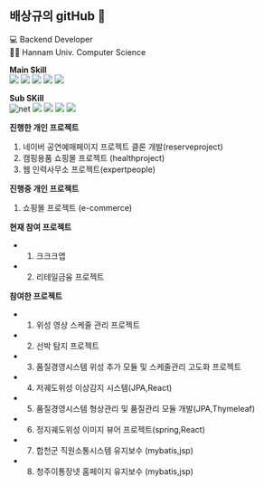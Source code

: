 ## 배상규의 gitHub 👋

<!--
**sangkyu-bae/sangkyu-bae** is a ✨ _special_ ✨ repository because its `README.md` (this file) appears on your GitHub profile.

Here are some ideas to get you started:

- 🔭 I’m currently working on ...
- 🌱 I’m currently learning ...
- 👯 I’m looking to collaborate on ...
- 🤔 I’m looking for help with ...
- 💬 Ask me about ...
- 📫 How to reach me: ...
- 😄 Pronouns: ...
- ⚡ Fun fact: ...
-->

💻 Backend Developer  
👩‍🎓 Hannam Univ. Computer Science


**Main Skill**    
  <img src="https://img.shields.io/badge/-JAVA-A8B9CC?style=flat-square&logo=Java&logoColor=Red"/>
  <img src="https://img.shields.io/badge/-Spring-6DB33F?style=flat-square&logo=Spring&logoColor=black"/>
  <img src="https://img.shields.io/badge/-Spring Security-6DB33F?style=flat-square&logo=Spring Security&logoColor=black"/>
  <img src="https://img.shields.io/badge/-JavaScript-F7DF1E?style=flat-square&logo=JavaScript&logoColor=black"/>
  <img src="https://img.shields.io/badge/-MySQL-4479A1?style=flat-square&logo=MySQL&logoColor=black"/>
 
  
**Sub SKill**    
 <img alt="net" src ="https://img.shields.io/badge/.net-3776AB.svg?&style=for-the-badge&logo=.net&logoColor=white"/>
 <img src="https://img.shields.io/badge/-C Sharp-239120?style=flat-square&logo=C Sharp&logoColor=black"/>
 <img src="https://img.shields.io/badge/React-007396?style=flat-square&logo=React&logoColor=white"/>
 <img src="https://img.shields.io/badge/-Node.js-339933?style=flat-square&logo=Node.js&logoColor=black"/>
 <img src="https://img.shields.io/badge/-Oracle-F80000?style=flat-square&logo=Oracle&logoColor=black"/>  
  
   
 **진행한 개인 프로젝트**  
 1. 네이버 공연예매페이지 프로젝트 클론 개발(reserveproject)
 2. 캠핑용품 쇼핑몰 프로젝트 (healthproject)
 3. 웹 인력사무소 프로젝트(expertpeople)
 

 **진행중 개인 프로젝트**  
1. 쇼핑몰 프로젝트 (e-commerce)
    
**현재 참여 프로젝트**
  * 1. 크크크앱 
  * 2. 리테일금융 프로젝트 

**참여한 프로젝트**
  * 1. 위성 영상 스케줄 관리 프로젝트
  * 2. 선박 탐지 프로젝트 
  * 3. 품질경영시스템 위성 추가 모듈 및 스케줄관리 고도화 프로젝트
  * 4. 저궤도위성 이상감지 시스템(JPA,React)
  * 5. 품질경영시스템 형상관리 및 품질관리 모듈 개발(JPA,Thymeleaf)
  * 6. 정지궤도위성 이미지 뷰어 프로젝트(spring,React)
  * 7. 합천군 직원소통시스템 유지보수 (mybatis,jsp)
  * 8. 청주이통장넷 홈페이지 유지보수 (mybatis,jsp)



 

